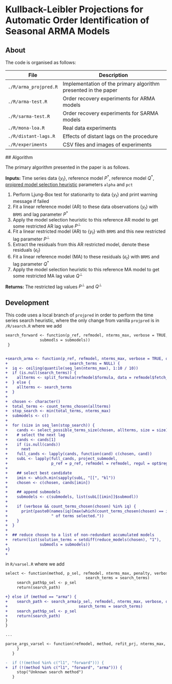 # Kullback-Leibler Projections for Automatic Order Identification of Seasonal ARMA Models

## About

The code is organised as follows:

File | Description
---|---
`./R/arma_projpred.R` | Implementation of the primary algorithm presented in the paper
`./R/arma-test.R` | Order recovery experiments for ARMA models
`./R/sarma-test.R` | Order recovery experiments for SARMA models
`./R/mona-loa.R` | Real data experiments
`./R/distant-lags.R` | Effects of distant lags on the procedure
`./R/experiments` | CSV files and images of experiments

## Algorithm

The primary algorithm presented in the paper is as follows.

**Inputs:** Time series data $\{y_t\}$, reference model $P^\ast$, reference model $Q^\ast$, [projpred model selection heuristic](https://mc-stan.org/projpred/reference/suggest_size.html) parameters `alpha` and `pct`
1. Perform Ljung-Box test for stationarity to data $\{y_t\}$ and print warning message if failed
2. Fit a linear reference model (AR) to these data observations $\{y_t\}$ with `BRMS` and lag parameter $P^\ast$
3. Apply the model selection heuristic to this reference AR model to get some restricted AR lag value $P^\perp$
4. Fit a linear restricted model (AR) to $\{y_t\}$ with `BRMS` and this new restricted lag parameter $P^\perp$
5. Extract the residuals from this AR restricted model, denote these residuals $\{\epsilon_t\}$
6. Fit a linear reference model (MA) to these residuals $\{\epsilon_t\}$ with `BRMS` and lag parameter $Q^\ast$
7. Apply the model selection heuristic to this reference MA model to get some restricted MA lag value $Q^\perp$

**Returns:** The restricted lag values $P^\perp$ and $Q^\perp$

## Development

This code uses a local branch of `projpred` in order to perform the time series search heuristic, where the only change from vanilla `projpred` is in `/R/search.R` where we add
```diff
search_forward <- function(p_ref, refmodel, nterms_max, verbose = TRUE, opt,
               submodls = submodels))
 }


+search_arma <- function(p_ref, refmodel, nterms_max, verbose = TRUE, opt,
+                           search_terms = NULL) {
+  iq <- ceiling(quantile(seq_len(nterms_max), 1:10 / 10))
+  if (is.null(search_terms)) {
+    allterms <- split_formula(refmodel$formula, data = refmodel$fetch_data())
+  } else {
+    allterms <- search_terms
+  }
+
+  chosen <- character()
+  total_terms <- count_terms_chosen(allterms)
+  stop_search <- min(total_terms, nterms_max)
+  submodels <- c()
+
+  for (size in seq_len(stop_search)) {
+    cands <- select_possible_terms_size(chosen, allterms, size = size)
+    # select the next lag
+    cands <- cands[1]
+    if (is.null(cands))
+      next
+    full_cands <- lapply(cands, function(cand) c(chosen, cand))
+    subL <- lapply(full_cands, project_submodel,
+                   p_ref = p_ref, refmodel = refmodel, regul = opt$regul)
+
+    ## select best candidate
+    imin <- which.min(sapply(subL, "[[", "kl"))
+    chosen <- c(chosen, cands[imin])
+
+    ## append submodels
+    submodels <- c(submodels, list(subL[[imin]]$submodl))
+
+    if (verbose && count_terms_chosen(chosen) %in% iq) {
+      print(paste0(names(iq)[max(which(count_terms_chosen(chosen) == iq))],
+                   " of terms selected."))
+    }
+  }
+
+  ## reduce chosen to a list of non-redundant accumulated models
+  return(list(solution_terms = setdiff(reduce_models(chosen), "1"),
+              submodls = submodels))
+}
+
```

in `R/varsel.R` where we add

```diff
select <- function(method, p_sel, refmodel, nterms_max, penalty, verbose, opt,
                                   search_terms = search_terms)
     search_path$p_sel <- p_sel
     return(search_path)

+} else if (method == "arma") {
+    search_path <- search_arma(p_sel, refmodel, nterms_max, verbose, opt,
+                               search_terms = search_terms)
+    search_path$p_sel <- p_sel
+    return(search_path)
}
}

...

parse_args_varsel <- function(refmodel, method, refit_prj, nterms_max,
     }
   }

-  if (!(method %in% c("l1", "forward"))) {
+  if (!(method %in% c("l1", "forward", "arma"))) {
     stop("Unknown search method")
   }

```
